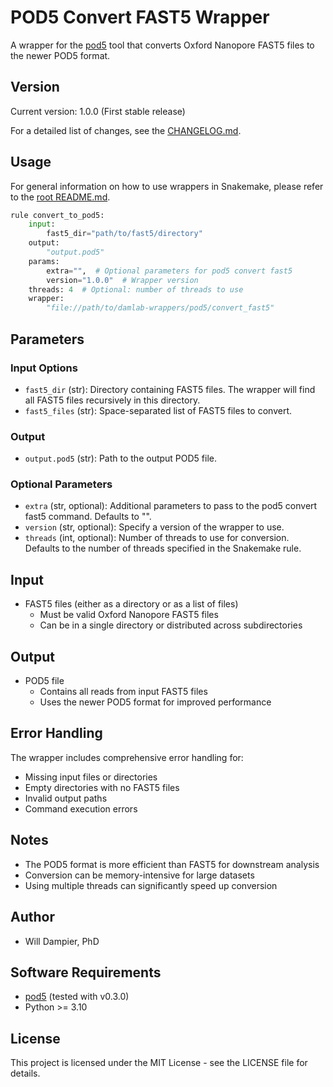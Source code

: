 # POD5 Convert FAST5 Wrapper

A wrapper for the [pod5](https://github.com/nanoporetech/pod5-file-format) tool that converts Oxford Nanopore FAST5 files to the newer POD5 format.

## Version

Current version: 1.0.0 (First stable release)

For a detailed list of changes, see the [CHANGELOG.md](CHANGELOG.md).

## Usage

For general information on how to use wrappers in Snakemake, please refer to the [root README.md](../../../README.md).

```python
rule convert_to_pod5:
    input:
        fast5_dir="path/to/fast5/directory"
    output:
        "output.pod5"
    params:
        extra="",  # Optional parameters for pod5 convert fast5
        version="1.0.0"  # Wrapper version
    threads: 4  # Optional: number of threads to use
    wrapper:
        "file://path/to/damlab-wrappers/pod5/convert_fast5"
```

## Parameters

### Input Options
- `fast5_dir` (str): Directory containing FAST5 files. The wrapper will find all FAST5 files recursively in this directory.
- `fast5_files` (str): Space-separated list of FAST5 files to convert.

### Output
- `output.pod5` (str): Path to the output POD5 file.

### Optional Parameters
- `extra` (str, optional): Additional parameters to pass to the pod5 convert fast5 command. Defaults to "".
- `version` (str, optional): Specify a version of the wrapper to use.
- `threads` (int, optional): Number of threads to use for conversion. Defaults to the number of threads specified in the Snakemake rule.

## Input
* FAST5 files (either as a directory or as a list of files)
  - Must be valid Oxford Nanopore FAST5 files
  - Can be in a single directory or distributed across subdirectories

## Output
* POD5 file
  - Contains all reads from input FAST5 files
  - Uses the newer POD5 format for improved performance

## Error Handling

The wrapper includes comprehensive error handling for:
- Missing input files or directories
- Empty directories with no FAST5 files
- Invalid output paths
- Command execution errors

## Notes
- The POD5 format is more efficient than FAST5 for downstream analysis
- Conversion can be memory-intensive for large datasets
- Using multiple threads can significantly speed up conversion

## Author
* Will Dampier, PhD

## Software Requirements
* [pod5](https://github.com/nanoporetech/pod5-file-format) (tested with v0.3.0)
* Python >= 3.10

## License
This project is licensed under the MIT License - see the LICENSE file for details. 